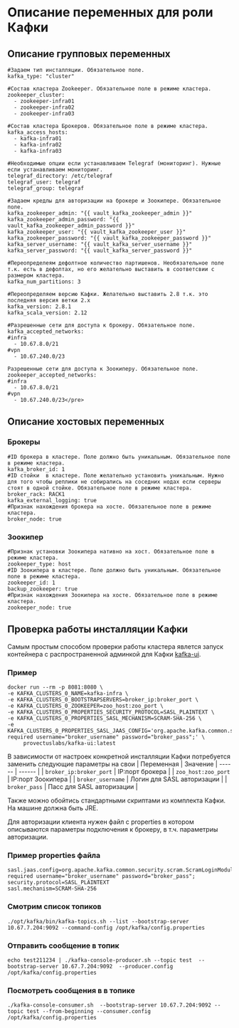 # Описание переменных для роли Кафки

## Описание групповых переменных

```
#Задаем тип инсталляции. Обязательное поле.
kafka_type: "cluster"

#Состав кластера Zookeeper. Обязательное поле в режиме кластера.
zookeeper_cluster:
  - zookeeper-infra01
  - zookeeper-infra02
  - zookeeper-infra03

#Состав кластера Брокеров. Обязательное поле в режиме кластера.
kafka_access_hosts:
  - kafka-infra01
  - kafka-infra02 
  - kafka-infra03 

#Необходимые опции если устанавливаем Telegraf (мониторинг). Нужные если устанавливаем мониторинг.
telegraf_directory: /etc/telegraf
telegraf_user: telegraf
telegraf_group: telegraf

#Задаем кредлы для авторизации на брокере и Зоокипере. Обязательное поле.
kafka_zookeeper_admin: "{{ vault_kafka_zookeeper_admin }}"
kafka_zookeeper_admin_password: "{{ vault_kafka_zookeeper_admin_password }}"
kafka_zookeeper_user: "{{ vault_kafka_zookeeper_user }}"
kafka_zookeeper_password: "{{ vault_kafka_zookeeper_password }}"
kafka_server_username: "{{ vault_kafka_server_username }}"
kafka_server_password: "{{ vault_kafka_server_password }}"

#Переопределеям дефолтное количество партишенов. Необязательное поле т.к. есть в дефолтах, но его желательно выставить в соответсвии с размером кластера.
kafka_num_partitions: 3

#Переопределяем версию Кафки. Желательно выставить 2.8 т.к. это последняя версия ветки 2.х
kafka_version: 2.8.1
kafka_scala_version: 2.12

#Разрешенные сети для доступа к брокеру. Обязательное поле.
kafka_accepted_networks:
#infra
  - 10.67.8.0/21
#vpn
  - 10.67.240.0/23

Разрешенные сети для доступа к Зоокиперу. Обязательное поле.
zookeeper_accepted_networks:
#infra
  - 10.67.8.0/21
#vpn
  - 10.67.240.0/23</pre>
```

## Описание хостовых переменных

### Брокеры

```
#ID брокера в кластере. Поле должно быть уникальным. Обязательное поле в режиме кластера.
kafka_broker_id: 1
#ID стойки  в кластере. Поле желательно установить уникальным. Нужно для того чтобы реплики не собирались на соседних нодах если серверы стоят в одной стойке. Обязательное поле в режиме кластера.
broker_rack: RACK1
kafka_external_logging: true
#Признак нахождения брокера на хосте. Обязательное поле в режиме кластера.
broker_node: true
```

### Зоокипер

```
#Признак установки Зоокипера нативно на хост. Обязательное поле в режиме кластера.
zookeeper_type: host
#ID Зоокипера в кластере. Поле должно быть уникальным. Обязательное поле в режиме кластера.
zookeeper_id: 1
backup_zookeeper: true
#Признак нахождения Зоокипера на хосте. Обязательное поле в режиме кластера.
zookeeper_node: true
```

## Проверка работы инсталляции Кафки

Самым простым способом проверки работы кластера явлется запуск контейнера с распространенной админкой для Кафки [kafka-ui](https://github.com/provectus/kafka-ui).

### Пример

```
docker run --rm -p 8081:8080 \
-e KAFKA_CLUSTERS_0_NAME=kafka-infra \
-e KAFKA_CLUSTERS_0_BOOTSTRAPSERVERS=broker_ip:broker_port \
-e KAFKA_CLUSTERS_0_ZOOKEEPER=zoo_host:zoo_port \
-e KAFKA_CLUSTERS_0_PROPERTIES_SECURITY_PROTOCOL=SASL_PLAINTEXT \
-e KAFKA_CLUSTERS_0_PROPERTIES_SASL_MECHANISM=SCRAM-SHA-256 \
-e KAFKA_CLUSTERS_0_PROPERTIES_SASL_JAAS_CONFIG='org.apache.kafka.common.security.scram.ScramLoginModule required username="broker_username" password="broker_pass";' \
     provectuslabs/kafka-ui:latest
```

В зависимости от настроек конкретной инсталляции Кафки потребуется заменить следующие параметры на свои
| Переменная | Значение
| ------ | ------ |
| `broker_ip:broker_port` | IP:порт брокера |
| `zoo_host:zoo_port` | IP:порт Зоокипера |
| `broker_username` | Логин для SASL авторизации |
| `broker_pass` | Пасс для SASL авторизации |

Также можно обойтись стандартными скриптами из комплекта Кафки. На машине должна быть JRE.

Для авторизации клиента нужен файл с properties в котором описываются параметры подключения к брокеру, в т.ч. параметриы авторизации.

### Пример properties файла

```
sasl.jaas.config=org.apache.kafka.common.security.scram.ScramLoginModule required username="broker_username" password="broker_pass";
security.protocol=SASL_PLAINTEXT
sasl.mechanism=SCRAM-SHA-256
```

### Смотрим список топиков

```
./opt/kafka/bin/kafka-topics.sh --list --bootstrap-server 10.67.7.204:9092 --command-config /opt/kafka/config.properties
```

### Отправить сообщение в топик

```
echo test211234 | ./kafka-console-producer.sh --topic test  --bootstrap-server 10.67.7.204:9092  --producer.config /opt/kafka/config.properties
```

### Посмотреть сообщения в в топике

```
./kafka-console-consumer.sh  --bootstrap-server 10.67.7.204:9092 --topic test --from-beginning --consumer.config /opt/kafka/config.properties
```
